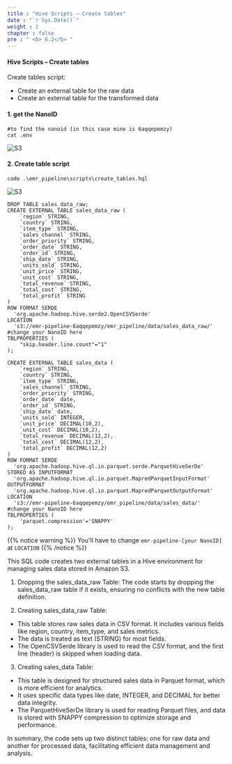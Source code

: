 ```yaml
---
title : "Hive Scripts – Create tables"
date : "`r Sys.Date()`"
weight : 2
chapter : false
pre : " <b> 6.2</b> "
---
```

#### Hive Scripts – Create tables
Create tables script:
+ Create an external table for the raw data
+ Create an external table for the transformed data
#### 1. get the NanoID
````
#to find the nanoid (in this case mine is 6aqqepemzy)
cat .env 
````
![S3](/images/5.Hive%20Scripts%20–%20Create%20tables/Hive%20Scripts%20–%20Create%20tables2.png)

#### 2. Create table script
````
code .\emr_pipeline\scripts\create_tables.hql
````
![S3](/images/5.Hive%20Scripts%20–%20Create%20tables/Hive%20Scripts%20–%20Create%20tables1.png)

````
DROP TABLE sales_data_raw;
CREATE EXTERNAL TABLE sales_data_raw (
    `region` STRING,
    `country` STRING,
    `item_type` STRING,
    `sales_channel` STRING,
    `order_priority` STRING,
    `order_date` STRING,
    `order_id` STRING,
    `ship_date` STRING,
    `units_sold` STRING,
    `unit_price` STRING,
    `unit_cost` STRING,
    `total_revenue` STRING,
    `total_cost` STRING,
    `total_profit` STRING
)
ROW FORMAT SERDE
  'org.apache.hadoop.hive.serde2.OpenCSVSerde'
LOCATION
  's3://emr-pipeline-6aqqepemzy/emr_pipeline/data/sales_data_raw/'      #change your NanoID here
TBLPROPERTIES (
    "skip.header.line.count"="1"
);

CREATE EXTERNAL TABLE sales_data (
    `region` STRING,
    `country` STRING,
    `item_type` STRING,
    `sales_channel` STRING,
    `order_priority` STRING,
    `order_date` date,
    `order_id` STRING,
    `ship_date` date,
    `units_sold` INTEGER,
    `unit_price` DECIMAL(10,2),
    `unit_cost` DECIMAL(10,2),
    `total_revenue` DECIMAL(12,2),
    `total_cost` DECIMAL(12,2),
    `total_profit` DECIMAL(12,2)
)
ROW FORMAT SERDE
  'org.apache.hadoop.hive.ql.io.parquet.serde.ParquetHiveSerDe'
STORED AS INPUTFORMAT
  'org.apache.hadoop.hive.ql.io.parquet.MapredParquetInputFormat'
OUTPUTFORMAT
  'org.apache.hadoop.hive.ql.io.parquet.MapredParquetOutputFormat'
LOCATION
  's3://emr-pipeline-6aqqepemzy/emr_pipeline/data/sales_data/'      #change your NanoID here
TBLPROPERTIES (
    'parquet.compression'='SNAPPY'
);

````
{{% notice warning %}}
You'll have to change `emr-pipeline-[your NanoID]` at `LOCATION`
{{% /notice %}}


This SQL code creates two external tables in a Hive environment for managing sales data stored in Amazon S3.
1.	Dropping the sales_data_raw Table: The code starts by dropping the sales_data_raw table if it exists, ensuring no conflicts with the new table definition.

2.	Creating sales_data_raw Table:
-	This table stores raw sales data in CSV format. It includes various fields like region, country, item_type, and sales metrics.
-	The data is treated as text (STRING) for most fields.
-	The OpenCSVSerde library is used to read the CSV format, and the first line (header) is skipped when loading data.

3.	Creating sales_data Table:
-	This table is designed for structured sales data in Parquet format, which is more efficient for analytics.
-	It uses specific data types like date, INTEGER, and DECIMAL for better data integrity.
-	The ParquetHiveSerDe library is used for reading Parquet files, and data is stored with SNAPPY compression to optimize storage and performance.


In summary, the code sets up two distinct tables: one for raw data and another for processed data, facilitating efficient data management and analysis.



